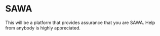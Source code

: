 # SAWA
This will be a platform that provides assurance that you are SAWA. Help from anybody is highly appreciated.
